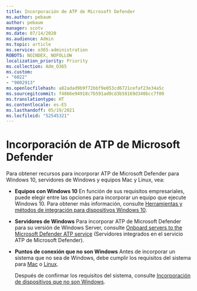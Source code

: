 ```yaml
---
title: Incorporación de ATP de Microsoft Defender
ms.author: pebaum
author: pebaum
manager: scotv
ms.date: 07/14/2020
ms.audience: Admin
ms.topic: article
ms.service: o365-administration
ROBOTS: NOINDEX, NOFOLLOW
localization_priority: Priority
ms.collection: Adm_O365
ms.custom:
- "6022"
- "9002913"
ms.openlocfilehash: a82adad9b9f72bbf9e053cd6721cefaf23e34a5c
ms.sourcegitcommit: f4866e94918c7b591ad0cd3b58169d340bcc7f00
ms.translationtype: HT
ms.contentlocale: es-ES
ms.lasthandoff: 05/19/2021
ms.locfileid: "52545321"
---
```

# <a name="onboarding-microsoft-defender-atp"></a>Incorporación de ATP de Microsoft Defender

Para obtener recursos para incorporar ATP de Microsoft Defender para Windows 10, servidores de Windows y equipos Mac y Linux, vea: 

- **Equipos con Windows 10** En función de sus requisitos empresariales, puede elegir entre las opciones para incorporar un equipo que ejecute Windows 10. Para obtener más información, consulte [Herramientas y métodos de integración para dispositivos Windows 10](/windows/security/threat-protection/microsoft-defender-atp/configure-endpoints). 

- **Servidores de Windows** Para incorporar ATP de Microsoft Defender para su versión de Windows Server, consulte [Onboard servers to the Microsoft Defender ATP service](/windows/security/threat-protection/microsoft-defender-atp/configure-server-endpoints) (Servidores integrados en el servicio ATP de Microsoft Defender).

- **Puntos de conexión que no son Windows** Antes de incorporar un sistema que no sea de Windows, debe cumplir los requisitos del sistema para [Mac](/windows/security/threat-protection/microsoft-defender-atp/microsoft-defender-atp-mac#system-requirements) o [Linux](/windows/security/threat-protection/microsoft-defender-atp/microsoft-defender-atp-linux#system-requirements).

    Después de confirmar los requisitos del sistema, consulte [Incorporación de dispositivos que no son Windows](/windows/security/threat-protection/microsoft-defender-atp/configure-endpoints-non-windows#onboarding-non-windows-machines).